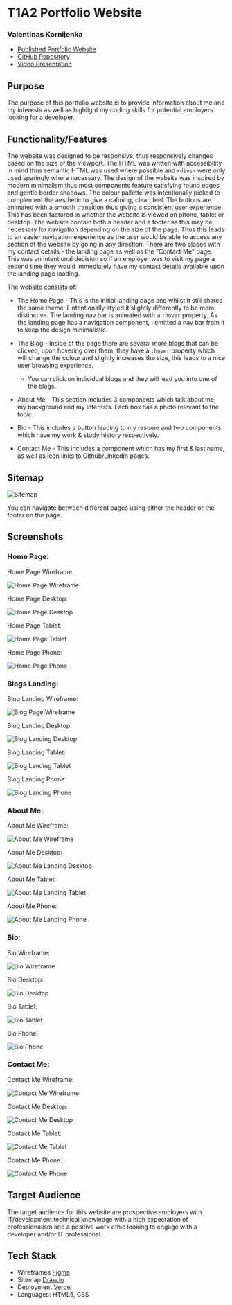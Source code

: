 # T1A2 Portfolio Website

### Valentinas Kornijenka 

* [Published Portfolio Website](https://portfolio-website-rho-liart.vercel.app/)
* [GitHub Repository](https://github.com/ValK-98/portfolio-website)
* [Video Presentation](https://youtu.be/WYGYymSs8fk)

## Purpose
The purpose of this portfolio website is to provide information about me and my interests as well as highlight my coding skills for potential employers looking for a developer.
## Functionality/Features 
The website was designed to be responsive, thus responsively changes based on the size of the viewport. The HTML was written with accessibility in mind thus semantic HTML was used where possible and `<divs>` were only used sparingly where necessary. The design of the website was inspired by modern minimalism thus most components feature satisfying round edges and gentle border shadows. The colour pallette was intentionally picked to complement the aesthetic to give a calming, clean feel. The buttons are animated with a smooth transition thus giving a consistent user experience. This has been factored in whether the website is viewed on phone, tablet or desktop. The website contain both a header and a footer as this may be necessary for navigation depending on the size of the page. Thus this leads to an easier navigation experience as the user would be able to access any section of the website by going in any direction. There are two places with my contact details - the landing page as well as the "Contact Me" page. This was an intentional decision so if an employer was to visit my page a second time they would immediately have my contact details available upon the landing page loading. 


The website consists of:


* The Home Page - This is the initial landing page and whilst it still shares the same theme, I intentionally styled it slightly differently to be more distinctive. The landing nav bar is animated with a `:hover` property. As the landing page has a navigation component, I emitted a nav bar from it to keep the design minimalistic. 

* The Blog - Inside of the page there are several more blogs that can be clicked, upon hovering over them, they have a `:hover` property which will change the colour and slightly increases the size, this leads to a nice user browsing experience. 

  * You can click on individual blogs and they will lead you into one of the blogs. 

* About Me - This section includes 3 components which talk about me, my background and my interests. Each box has a photo relevant to the topic.

* Bio - This includes a button leading to my resume and two components which have my work & study history respectively. 

* Contact Me - This includes a component which has my first & last name, as well as icon links to Github/LinkedIn pages. 
## Sitemap

![Sitemap](docs/Sitemap.jpg "Sitemap")

You can navigate between different pages using either the header or the footer on the page.
## Screenshots


### Home Page:
Home Page Wireframe:


![Home Page Wireframe](docs/HomeDesktopWireframe.png "Home Page Wireframe")

Home Page Desktop:


![Home Page Desktop](docs/HomeDesktop.png "Home Page Desktop")

Home Page Tablet:


![Home Page Tablet](docs/HomeTablet.png "Home Page Tablet")

Home Page Phone:


![Home Page Phone](docs/HomePhone.png "Home Page Phone")
### Blogs Landing:

Blog Landing Wireframe:


![Blog Page Wireframe](docs/BlogLandingDesktopWireframe.png "Blog Landing Wireframe")

Blog Landing Desktop:


![Blog Landing Desktop](docs/BlogLandingDesktop.png "Blog Landing Desktop")

Blog Landing Tablet:


![Blog Landing Tablet](docs/BlogLandingTablet.png "Blog Landing Tablet")

Blog Landing Phone:


![Blog Landing Phone](docs/BlogLandingPhone.png "Blog Landing Phone")

### About Me:

About Me Wireframe:


![About Me Wireframe](docs/AboutMeDesktopWireframe.png "About Me Wireframe")

About Me Desktop:


![About Me Landing Desktop](docs/AboutMeDesktop.png "About Me Desktop")

About Me Tablet:


![About Me Landing Tablet](docs/AboutMeTablet.png "About Me Tablet")

About Me Phone:


![About Me Landing Phone](docs/AboutMePhone.png "About Me Phone")

### Bio:

Bio Wireframe:


![Bio Wireframe](docs/BioDesktopWireframe.png "Bio Wireframe")

Bio Desktop:


![Bio Desktop](docs/BioDesktop.png "Bio Desktop")

Bio Tablet:


![Bio Tablet](docs/BioTablet.png "Bio Tablet")

Bio Phone:


![Bio Phone](docs/BioPhone.png "Bio Phone")

### Contact Me:


Contact Me Wireframe:

![Contact Me Wireframe](docs/ContactMeDesktopWireframe.png "Contact Me Wireframe")

Contact Me Desktop:

![Contact Me Desktop](docs/ContactMeDesktop.png "Contact Me Desktop")

Contact Me Tablet:

![Contact Me Tablet](docs/ContactMeTablet.png "Contact Me Tablet")

Contact Me Phone:

![Contact Me Phone](docs/ContactMePhone.png "Contact Me Phone")

## Target Audience 
The target audience for this website are prospective employers with IT/development technical knowledge with a high expectation of professionalism and a positive work ethic looking to engage with a developer and/or IT professional. 

## Tech Stack

* Wireframes [Figma](https://www.figma.com/)
* Sitemap [Draw.io](https://app.diagrams.net/)
* Deployment [Vercel](https://vercel.com/)
* Languages: HTML5, CSS
